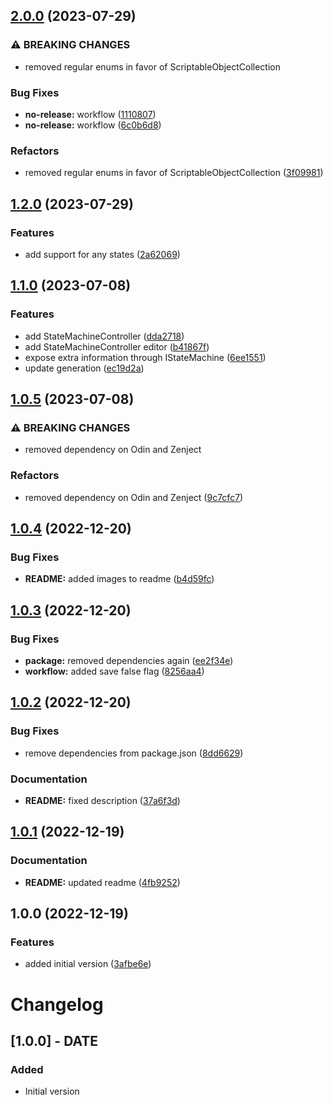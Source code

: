 ## [2.0.0](https://github.com/Thundernerd/Unity3D-StateMachine/compare/v1.2.0...v2.0.0) (2023-07-29)


### ⚠ BREAKING CHANGES

* removed regular enums in favor of ScriptableObjectCollection

### Bug Fixes

* **no-release:** workflow ([1110807](https://github.com/Thundernerd/Unity3D-StateMachine/commit/11108079a08f72485b885ba284512a2b4b2b33e8))
* **no-release:** workflow ([6c0b6d8](https://github.com/Thundernerd/Unity3D-StateMachine/commit/6c0b6d88363630ec1e118c9df08ef8e9aae3f95b))


### Refactors

* removed regular enums in favor of ScriptableObjectCollection ([3f09981](https://github.com/Thundernerd/Unity3D-StateMachine/commit/3f099818bae905386461098d97401a2bb4cbc267))

## [1.2.0](https://github.com/Thundernerd/Unity3D-StateMachine/compare/v1.1.0...v1.2.0) (2023-07-29)


### Features

* add support for any states ([2a62069](https://github.com/Thundernerd/Unity3D-StateMachine/commit/2a62069553c5cb103ab0d991555e4ce781c0b5e0))

## [1.1.0](https://github.com/Thundernerd/Unity3D-StateMachine/compare/v1.0.5...v1.1.0) (2023-07-08)


### Features

* add StateMachineController ([dda2718](https://github.com/Thundernerd/Unity3D-StateMachine/commit/dda2718f0e168a8df693abcddbe619b329e99397))
* add StateMachineController editor ([b41867f](https://github.com/Thundernerd/Unity3D-StateMachine/commit/b41867fe8030656fc4602cba58e67d996f0cf813))
* expose extra information through IStateMachine ([6ee1551](https://github.com/Thundernerd/Unity3D-StateMachine/commit/6ee15519ed950e1c03341f1a6c93a923dd418baa))
* update generation ([ec19d2a](https://github.com/Thundernerd/Unity3D-StateMachine/commit/ec19d2abf9e3aef0339b6d4c13cb2456be9700a7))

## [1.0.5](https://github.com/Thundernerd/Unity3D-StateMachine/compare/v1.0.4...v1.0.5) (2023-07-08)


### ⚠ BREAKING CHANGES

* removed dependency on Odin and Zenject

### Refactors

* removed dependency on Odin and Zenject ([9c7cfc7](https://github.com/Thundernerd/Unity3D-StateMachine/commit/9c7cfc75765961fda6ff432dc3e4d9b9d84e4792))

## [1.0.4](https://github.com/Thundernerd/Unity3D-StateMachine/compare/v1.0.3...v1.0.4) (2022-12-20)


### Bug Fixes

* **README:** added images to readme ([b4d59fc](https://github.com/Thundernerd/Unity3D-StateMachine/commit/b4d59fcde7c0fa1c3f90220f35e1a08f8f9f19ad))

## [1.0.3](https://github.com/Thundernerd/Unity3D-StateMachine/compare/v1.0.2...v1.0.3) (2022-12-20)


### Bug Fixes

* **package:** removed dependencies again ([ee2f34e](https://github.com/Thundernerd/Unity3D-StateMachine/commit/ee2f34ead4668e9d22da6ee766ac2763f2c66ced))
* **workflow:** added save false flag ([8256aa4](https://github.com/Thundernerd/Unity3D-StateMachine/commit/8256aa4ad99fc2d9179d9156d4f3b38df47b5c09))

## [1.0.2](https://github.com/Thundernerd/Unity3D-StateMachine/compare/v1.0.1...v1.0.2) (2022-12-20)


### Bug Fixes

* remove dependencies from package.json ([8dd6629](https://github.com/Thundernerd/Unity3D-StateMachine/commit/8dd6629c5ef38ebc0b7065c0b3ab071c74f024c6))


### Documentation

* **README:** fixed description ([37a6f3d](https://github.com/Thundernerd/Unity3D-StateMachine/commit/37a6f3dc6e19efbe8ad34bac19d2128e9753228a))

## [1.0.1](https://github.com/Thundernerd/Unity3D-StateMachine/compare/v1.0.0...v1.0.1) (2022-12-19)


### Documentation

* **README:** updated readme ([4fb9252](https://github.com/Thundernerd/Unity3D-StateMachine/commit/4fb92528c7fe082fa228b5639cf113466c3d4893))

## 1.0.0 (2022-12-19)


### Features

* added initial version ([3afbe6e](https://github.com/Thundernerd/Unity3D-StateMachine/commit/3afbe6e1b884312a5cad65c55adbecc1f0f1843c))

# Changelog

## [1.0.0] - DATE
### Added
- Initial version
